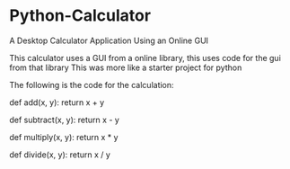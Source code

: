 # Python-Calculator
A Desktop Calculator Application Using an Online GUI

This calculator uses a GUI from a online library, this uses code for the gui from that library
This was more like a starter project for python

The following is the code for the calculation:

def add(x, y):
    return x + y

def subtract(x, y):
    return x - y

def multiply(x, y):
    return x * y

def divide(x, y):
    return x / y

